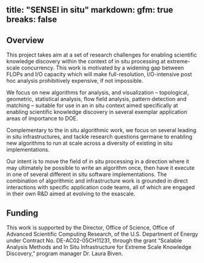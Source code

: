 title: "SENSEI in situ"
markdown:
  gfm: true
  breaks: false
---

## Overview

This project takes aim at a set of research challenges for enabling scientific knowledge discovery within the context of in situ processing at extreme-scale concurrency.  This work is motivated by a widening gap between FLOPs and I/O capacity which will make full-resolution, I/O-intensive post hoc analysis prohibitively expensive, if not impossible.

We focus on new algorithms for analysis, and visualization – topological, geometric, statistical analysis, flow field analysis, pattern detection and matching – suitable for use in an in situ context aimed specifically at enabling scientific knowledge discovery in several exemplar application areas of importance to DOE.

Complementary to the in situ algorithmic work, we focus on several leading in situ infrastructures, and tackle research questions germane to enabling new algorithms to run at scale across a diversity of existing in situ implementations.

Our intent is to move the field of in situ processing in a direction where it may ultimately be possible to write an algorithm once, then have it execute in one of several different in situ software implementations.  The combination of algorithmic and infrastructure work is grounded in direct interactions with specific application code teams, all of which are engaged in their own R&D aimed at evolving to the exascale.

## Funding

This work is supported by the Director, Office of Science, Office of Advanced Scientific Computing Research, of the U.S. Department of Energy under Contract No. DE-AC02-05CH11231, through the grant “Scalable Analysis Methods and In Situ Infrastructure for Extreme Scale Knowledge Discovery,” program manager Dr. Laura Biven.

<!-- extra line breaks to prevent footer from obscuring text -->
<br><br><br>
